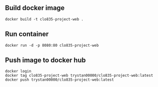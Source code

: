 ## Build docker image
`docker build -t clo835-project-web .`

## Run container
`docker run -d -p 8080:80 clo835-project-web`

## Push image to docker hub
```
docker login
docker tag clo835-project-web trystan00000/clo835-project-web:latest
docker push trystan00000/clo835-project-web:latest
```
